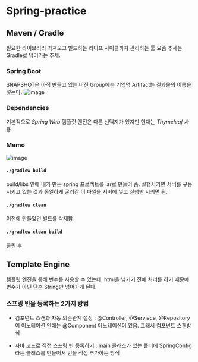 # Spring-practice
## Maven / Gradle
필요한 라이브러리 가져오고 빌드하는 라이프 사이클까지 관리하는 툴
요즘 추세는 Gradle로 넘어가는 추세.

### Spring Boot
SNAPSHOT은 아직 만들고 있는 버전
Group에는 기업명
Artifact는 결과물의 이름을 넣는다.
![image](https://user-images.githubusercontent.com/41253926/175758134-5eb70bc3-347c-40a0-92b3-aded83a0ad08.png)

### Dependencies
기본적으로 *Spring Web*
템플릿 엔진은 다른 선택지가 있지만 현재는 *Thymeleaf* 사용

### Memo
![image](https://user-images.githubusercontent.com/41253926/175759265-d41bc9c3-e7ea-43ce-b5c6-caee647b6ca0.png)

#### `./gradlew build`
build/libs 안에 내가 만든 spring 프로젝트를 jar로 만들어 줌.
실행시키면 서버를 구동시키고 있는 것과 동일하게 굴러감
이 파일을 서버에 넣고 실행만 시키면 됨.

#### `./gradlew clean`
이전에 만들었던 빌드를 삭제함

#### `./gradlew clean build`
클린 후 

## Template Engine
템플릿 엔진을 통해 변수를 사용할 수 있는데,
html을 넘기기 전에 처리를 하기 때문에 변수가 아닌 단순 String만 넘어가게 된다.

### 스프링 빈을 등록하는 2가지 방법
- 컴포넌트 스캔과 자동 의존관계 설정 : @Controller, @Serviece, @Repository 이 어노테이션 안에는 @Component 어노테이션이 있음. 그래서 컴포넌트 스캔방식

- 자바 코드로 직접 스프링 빈 등록하기 : main 클래스가 있는 폴더에 SpringConfig라는 클래스를 만들어서 빈을 직접 추가하는 방식

